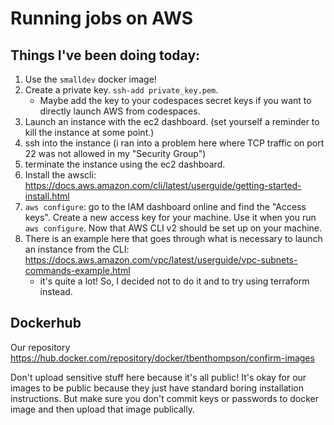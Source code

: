 # Running jobs on AWS

## Things I've been doing today:

1. Use the `smalldev` docker image!
2. Create a private key. `ssh-add private_key.pem`.
   - Maybe add the key to your codespaces secret keys if you want to directly launch AWS from codespaces.
3. Launch an instance with the ec2 dashboard. (set yourself a reminder to kill the instance at some point.)
4. ssh into the instance (i ran into a problem here where TCP traffic on port 22 was not allowed in my "Security Group")
5. terminate the instance using the ec2 dashboard.
6. Install the awscli: https://docs.aws.amazon.com/cli/latest/userguide/getting-started-install.html
7. `aws configure`: go to the IAM dashboard online and find the "Access keys". Create a new access key for your machine. Use it when you run `aws configure`. Now that AWS CLI v2 should be set up on your machine.
8. There is an example here that goes through what is necessary to launch an instance from the CLI: https://docs.aws.amazon.com/vpc/latest/userguide/vpc-subnets-commands-example.html
   - it's quite a lot! So, I decided not to do it and to try using terraform instead.

## Dockerhub

Our repository https://hub.docker.com/repository/docker/tbenthompson/confirm-images

Don't upload sensitive stuff here because it's all public! It's okay for our images to be public because they just have standard boring installation instructions. But make sure you don't commit keys or passwords to docker image and then upload that image publically.
